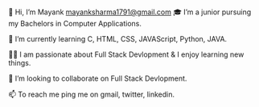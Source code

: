 👋 Hi, I’m Mayank
mayanksharma1791@gmail.com
🎓 I’m a junior pursuing my Bachelors in Computer Applications.

🌱 I’m currently learning C, HTML, CSS, JAVAScript, Python, JAVA.

👨‍💻 I am passionate about Full Stack Devlopment & I enjoy learning new things.

💞️ I’m looking to collaborate on Full Stack Devlopment.

📫 To reach me ping me on gmail, twitter, linkedin.

